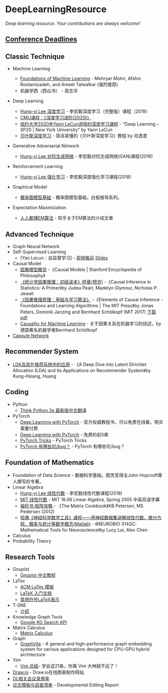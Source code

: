 # DeepLearningResource
*Deep learning resource. Your contributions are always welcome!* 

## [Conference Deadlines](https://sites.google.com/site/lyangwww/resources)

## Classic Technique
* Machine Learning
    * [Foundations of Machine Learning](https://cs.nyu.edu/~mohri/mlbook/) - Mehryar Mohri, Afshin Rostamizadeh, and Ameet Talwalkar (强烈推荐)
    * 机器学西（西瓜书） - 周志华

* Deep Learning
    * [Hung-yi Lee 深度学习](https://www.bilibili.com/video/av48285039) - 李宏毅深度学习（完整版）课程（2019）
    * [CMU课程：《深度学习进阶(2020)》](https://andrejristeski.github.io/10707-S20/)
    * [纽约大学2020年Yann LeCun讲授的深度学习课程](https://drive.google.com/drive/folders/1-9th2FpFJy5OnfoVU_9_Dc1SgSjgnw8w) - “Deep Learning – SP20 | New York University” by Yann LeCun
    * [贝叶斯深度学习](https://sites.cs.ucsb.edu/~william/papers/BDL.pdf) - 简洁易懂的《贝叶斯深度学习》教程 by 肖逸君
* Generative Adversarial Network
    * [Hung-yi Lee 对抗生成网络](https://www.bilibili.com/video/av24011528) - 李宏毅对抗生成网络(GAN)课程(2018)
* Reinforcement Learning
    * [Hung-yi Lee 强化学习](https://www.bilibili.com/video/av24724071) - 李宏毅深度强化学习课程(2018)
* Graphical Model
    * [概率图模型基础](https://www.bilibili.com/video/av33545406) - 概率图模型基础，白板推导系列。
* Expectation Maximization
    * [人人都懂EM算法](https://zhuanlan.zhihu.com/p/36331115)  - 知乎关于EM算法的介绍文章
    
## Advanced Technique
* Graph Neural Network
* Self-Supervised Learning
    * [Yan Lecun：自监督学习] - [视频搬运](https://www.bilibili.com/video/av88129135/) [Slides](https://drive.google.com/file/d/1r-mDL4IX_hzZLDBKp8_e8VZqD7fOzBkF/view)
* Causal Model
    * [因果模型概览](https://plato.stanford.edu/entries/causal-models/) -《Causal Models | Stanford Encyclopedia of Philosophy》
    * [《统计学因果推理：初级读本》样章(预览)](http://bayes.cs.ucla.edu/PRIMER/) -《Causal Inference in Statistics: A Primer》by Judea Pearl, Madelyn Glymour, Nicholas P. Jewell
    * [《因果推理原理：基础与学习算法》](https://mitpress.mit.edu/books/elements-causal-inference) -《Elements of Causal Inference - Foundations and Learning Algorithms | The MIT Press》by Jonas Peters, Dominik Janzing and Bernhard Schölkopf (MIT 2017) [下载](https://www.dropbox.com/s/gkmsow492w3oolt/11283.pdf?dl=1) [pdf](https://pan.baidu.com/s/1RzvyuVnMjSfRHKRKmNd0Yg)
    * [Causality for Machine Learning](https://arxiv.org/abs/1911.10500) - 关于因果关系在机器学习的综述，by 德国著名机器学者Bernhard Schölkopf
* [Capsule Network](https://github.com/ShanleiMu/DeepLearningResource/tree/master/Technique/Capsule%20Network)

## Recommender System
* [LDA及其在推荐系统中的应用](https://medium.com/m/global-identity?redirectUrl=https%3A%2F%2Fblog.rosetta.ai%2Fa-deep-dive-into-latent-dirichlet-allocation-lda-and-its-applications-on-recommender-system-e2e8ea5e661c) - 《A Deep Dive into Latent Dirichlet Allocation (LDA) and Its Applications on Recommender System》by Kung-Hsiang, Huang


## Coding
* Python
    * [Think Python 2e 最新版中文翻译](https://codingpy.com/books/thinkpython2/)
* PyTorch
    * [Deep Learning with PyTorch](https://www.manning.com/books/deep-learning-with-pytorch) - 官方权威教程书，可以免费在线看，购买需要付费
    * [Deep Learning with PyTorch](https://pytorch.org/assets/deep-learning/Deep-Learning-with-PyTorch.pdf) - 免费的前5章
    * [PyTorch Tricks](https://github.com/zxdefying/pytorch_tricks) - PyTorch Tricks
    * [PyTorch 有哪些坑/bug？](https://www.zhihu.com/question/67209417) - PyTorch 有哪些坑/bug？
    
## Foundation of Mathematics
* Foundation of Data Science - 数据科学基础，图灵奖得主John Hopcroft等人撰写的专著。
* Linear Algebra
    * [Hung-yi Lee 线性代数](https://www.bilibili.com/video/av31780632) - 李宏毅线性代数课程(2018)
    * [MIT 线性代数](https://www.bilibili.com/video/av15463995) -  MIT 18.06 Linear Algebra, Spring 2005 中英双语字幕
    * [袖珍书:矩阵攻略](http://www2.imm.dtu.dk/pubdb/views/publication_details.php?id=3274) - 《The Matrix Cookbook》KB Petersen, MS Pedersen (2012)
    * [哈佛《神经科学数学工具》课程——用神经数据集讲解线性代数、微分方程、概率与统计等数学概念(Matlab)](https://canvas.harvard.edu/courses/71556) - 《NEUROBIO 314QC: Mathematical Tools for Neuroscience》by Lucy Lai, Alex Chen
* Calculus
* Probability Theory

## Research Tools
* Gnuplot
    * [Gnuplot 中文教程](http://blog.sciencenet.cn/blog-373392-535918.html)
* LaTex
    * [ACM LaTex 模板](https://www.acm.org/publications/proceedings-template)
    * [LaTeX 入门文档](https://liam.page/2014/09/08/latex-introduction/)
    * [常用符号LaTeX表示](http://www.mohu.org/info/symbols/symbols.htm)
* T-SNE
    * [介绍](https://www.oreilly.com/learning/an-illustrated-introduction-to-the-t-sne-algorithm)
* Knowledge Graph Tools
    * [Google KG Search API](https://developers.google.com/knowledge-graph/)
* Matrix Calculus
    * [Matrix Calculus](https://en.wikipedia.org/wiki/Matrix_calculus)
* Graph
    * [GraphVite](https://graphvite.io/) - A general and high-performance graph embedding system for various applications
designed for CPU-GPU hybrid architecture
* Vim
    * [Vim 总结](https://zhuanlan.zhihu.com/p/76787950)- 学会这21条，你离 Vim 大神就不远了！
* [Draw.io](https://github.com/jgraph/drawio) - Draw.io在线图表制作网站.
* [DL相关会议录用率](https://github.com/lixin4ever/Conference-Acceptance-Rate)
* [论文模板与自查清单](https://www.aje.com/dist/docs/Developmental_Editing_Report_Template_2015.pdf) - Developmental Editing Report